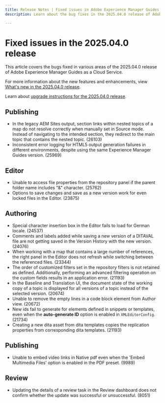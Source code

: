 ```yaml
---
title: Release Notes | Fixed issues in Adobe Experience Manager Guides, 2025.04.0 release
description: Learn about the bug fixes in the 2025.04.0 release of Adobe Experience Manager Guides as a Cloud Service.

---
```

# Fixed issues in the 2025.04.0 release 

This article covers the bugs fixed in various areas of the 2025.04.0 release of Adobe Experience Manager Guides as a Cloud Service.

For more information about the new features and enhancements, view [What's new in the 2025.04.0 release](whats-new-2025-04-0.md).

Learn about [upgrade instructions for the 2025.04.0 release](upgrade-instructions-2025-04-0.md).


## Publishing

- In the legacy AEM Sites output, section links within nested topics of a map do not resolve correctly when manually set in Source mode. Instead of navigating to the intended section, they redirect to the main topic that contains the nested topic. (26103)
- Inconsistent error logging for HTML5 output generation failures in different environments, despite using the same Experience Manager Guides version. (25969) 

## Editor 

- Unable to access file properties from the repository panel if the parent folder name includes "&" character. (25762)
- Options to save changes and save as a new version work for even locked files in the Editor. (23875)

## Authoring


- Special character insertion box in the Editor fails to load for German locale. (24537) 
- Comments and labels added while saving a new version of a DITAVAL file are not getting saved in the Version History with the new version. (24076)
- When working with a map that contains a large number of references, the right panel in the Editor does not refresh while switching between the referenced files. (23344)
- The order of customized filters set in the repository filters is not retained as defined. Additionally, performing an advanced filtering operation on the custom fields results in an application error. (21193)
- In the Baseline and Translation UI, the document state of the working copy of a topic is displayed for all versions of a topic instead of the selected version. (20674) 
- Unable to remove the empty lines in a code block element from Author view. (20672)
- New ids fail to generate for elements defined in snippets or templates, even when the **auto-generate ID** option is enabled in `XMLEditorConfig`. (21734)
- Creating a new dita asset from dita templates copies the replication properties from corresponding dita templates. (21193) 


## Publishing

 - Unable to embed video links in Native pdf even when the 'Embed Multimedia Files' option is enabled in the PDF preset. (9989)

## Review

- Updating the details of a review task in the Review dashboard does not confirm whether the update was successful or unsuccessful. (8051) 




 


 

 

